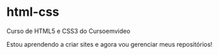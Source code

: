 # html-css
Curso de HTML5 e CSS3 do Cursoemvideo

Estou aprendendo a criar sites e agora vou gerenciar meus repositórios!